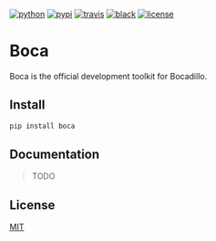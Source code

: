 [![python](https://img.shields.io/pypi/pyversions/boca.svg?logo=python&logoColor=fed749&colorB=3770a0&label=)](https://www.python.org)
[![pypi](https://img.shields.io/pypi/v/boca.svg)][pypi]
[![travis](https://img.shields.io/travis/bocadilloproject/boca.svg)](https://travis-ci.org/bocadilloproject/boca)
[![black](https://img.shields.io/badge/code_style-black-000000.svg)](https://github.com/ambv/black)
[![license](https://img.shields.io/pypi/l/boca.svg)][pypi]

[pypi]: https://pypi.org/project/boca

# Boca

Boca is the official development toolkit for Bocadillo.

## Install

```bash
pip install boca
```

## Documentation

> TODO

## License

[MIT][license]

[license]: https://github.com/bocadilloproject/boca/blob/master/LICENSE
